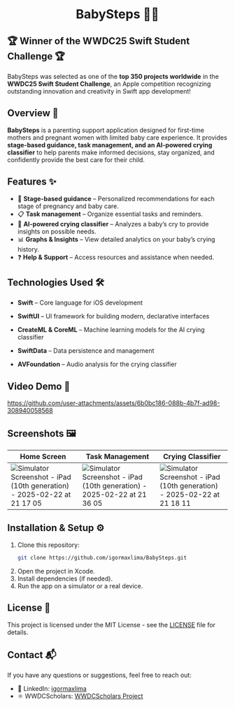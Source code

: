 <h1 align='center'>
  BabySteps 👶📱  
  
</h1>

## 🏆 Winner of the WWDC25 Swift Student Challenge 🏆  
BabySteps was selected as one of the **top 350 projects worldwide** in the **WWDC25 Swift Student Challenge**, an Apple competition recognizing outstanding innovation and creativity in Swift app development!  

## Overview 🚀  
**BabySteps** is a parenting support application designed for first-time mothers and pregnant women with limited baby care experience. It provides **stage-based guidance, task management, and an AI-powered crying classifier** to help parents make informed decisions, stay organized, and confidently provide the best care for their child.  

## Features ✨  
- 🍼 **Stage-based guidance** – Personalized recommendations for each stage of pregnancy and baby care.  
- 📋 **Task management** – Organize essential tasks and reminders.  
- 🎤 **AI-powered crying classifier** – Analyzes a baby’s cry to provide insights on possible needs.  
- 📊 **Graphs & Insights** – View detailed analytics on your baby’s crying history.  
- ❓ **Help & Support** – Access resources and assistance when needed.  

## Technologies Used 🛠️  
- **Swift** – Core language for iOS development  
- **SwiftUI** – UI framework for building modern, declarative interfaces  
- **CreateML & CoreML** – Machine learning models for the AI crying classifier  
- **SwiftData** – Data persistence and management

- **AVFoundation** – Audio analysis for the crying classifier  

## Video Demo 🎥  
https://github.com/user-attachments/assets/6b0bc186-088b-4b7f-ad98-308940058568

## Screenshots 🖼️  
| Home Screen | Task Management | Crying Classifier |
|------------|----------------|-------------------|
| ![Simulator Screenshot - iPad (10th generation) - 2025-02-22 at 21 17 05](https://github.com/user-attachments/assets/daf04931-f63c-44eb-b669-b5af4cbc86c6) | ![Simulator Screenshot - iPad (10th generation) - 2025-02-22 at 21 36 05](https://github.com/user-attachments/assets/7b096594-e93f-445e-a0e1-5a1177c4b24a) | ![Simulator Screenshot - iPad (10th generation) - 2025-02-22 at 21 18 11](https://github.com/user-attachments/assets/db4865e9-4911-4d47-93d2-a1714fdcc97b) |


## Installation & Setup ⚙️  
1. Clone this repository:  
   ```sh  
   git clone https://github.com/igormaxlima/BabySteps.git  
   ```  
2. Open the project in Xcode.  
3. Install dependencies (if needed).  
4. Run the app on a simulator or a real device.  


## License 📜  
This project is licensed under the MIT License - see the [LICENSE](LICENSE) file for details.  

## Contact 📬  
If you have any questions or suggestions, feel free to reach out:   
- 💼 LinkedIn: [igormaxlima](https://www.linkedin.com/in/igormaxlima/)  
- ⚛️ WWDCScholars: [WWDCScholars Project](https://www.wwdcscholars.com/s/B86B6EBD-6A05-4AB6-A8D2-B0BE94A343E8/2025)  
